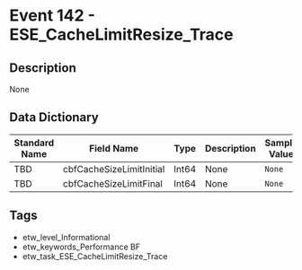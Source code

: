 # Event 142 - ESE_CacheLimitResize_Trace

## Description
None

## Data Dictionary
|Standard Name|Field Name|Type|Description|Sample Value|
|---|---|---|---|---|
|TBD|cbfCacheSizeLimitInitial|Int64|None|`None`|
|TBD|cbfCacheSizeLimitFinal|Int64|None|`None`|

## Tags
* etw_level_Informational
* etw_keywords_Performance BF
* etw_task_ESE_CacheLimitResize_Trace